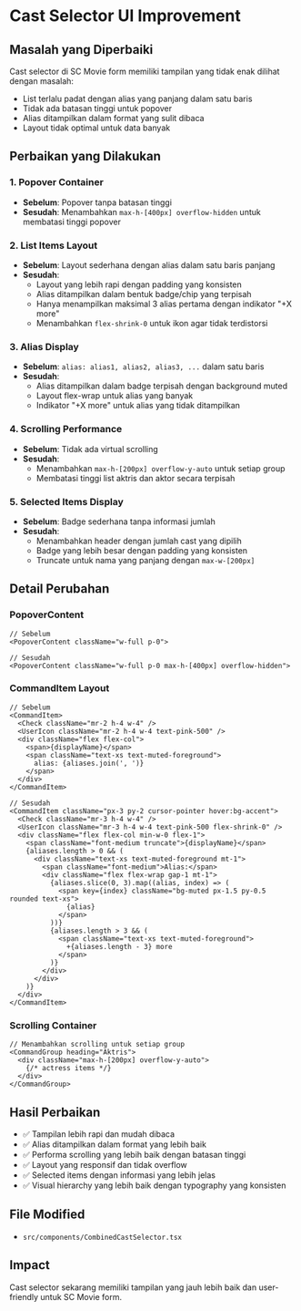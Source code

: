 # Cast Selector UI Improvement

## Masalah yang Diperbaiki
Cast selector di SC Movie form memiliki tampilan yang tidak enak dilihat dengan masalah:
- List terlalu padat dengan alias yang panjang dalam satu baris
- Tidak ada batasan tinggi untuk popover
- Alias ditampilkan dalam format yang sulit dibaca
- Layout tidak optimal untuk data banyak

## Perbaikan yang Dilakukan

### 1. Popover Container
- **Sebelum**: Popover tanpa batasan tinggi
- **Sesudah**: Menambahkan `max-h-[400px] overflow-hidden` untuk membatasi tinggi popover

### 2. List Items Layout
- **Sebelum**: Layout sederhana dengan alias dalam satu baris panjang
- **Sesudah**: 
  - Layout yang lebih rapi dengan padding yang konsisten
  - Alias ditampilkan dalam bentuk badge/chip yang terpisah
  - Hanya menampilkan maksimal 3 alias pertama dengan indikator "+X more"
  - Menambahkan `flex-shrink-0` untuk ikon agar tidak terdistorsi

### 3. Alias Display
- **Sebelum**: `alias: alias1, alias2, alias3, ...` dalam satu baris
- **Sesudah**: 
  - Alias ditampilkan dalam badge terpisah dengan background muted
  - Layout flex-wrap untuk alias yang banyak
  - Indikator "+X more" untuk alias yang tidak ditampilkan

### 4. Scrolling Performance
- **Sebelum**: Tidak ada virtual scrolling
- **Sesudah**: 
  - Menambahkan `max-h-[200px] overflow-y-auto` untuk setiap group
  - Membatasi tinggi list aktris dan aktor secara terpisah

### 5. Selected Items Display
- **Sebelum**: Badge sederhana tanpa informasi jumlah
- **Sesudah**: 
  - Menambahkan header dengan jumlah cast yang dipilih
  - Badge yang lebih besar dengan padding yang konsisten
  - Truncate untuk nama yang panjang dengan `max-w-[200px]`

## Detail Perubahan

### PopoverContent
```tsx
// Sebelum
<PopoverContent className="w-full p-0">

// Sesudah  
<PopoverContent className="w-full p-0 max-h-[400px] overflow-hidden">
```

### CommandItem Layout
```tsx
// Sebelum
<CommandItem>
  <Check className="mr-2 h-4 w-4" />
  <UserIcon className="mr-2 h-4 w-4 text-pink-500" />
  <div className="flex flex-col">
    <span>{displayName}</span>
    <span className="text-xs text-muted-foreground">
      alias: {aliases.join(', ')}
    </span>
  </div>
</CommandItem>

// Sesudah
<CommandItem className="px-3 py-2 cursor-pointer hover:bg-accent">
  <Check className="mr-3 h-4 w-4" />
  <UserIcon className="mr-3 h-4 w-4 text-pink-500 flex-shrink-0" />
  <div className="flex flex-col min-w-0 flex-1">
    <span className="font-medium truncate">{displayName}</span>
    {aliases.length > 0 && (
      <div className="text-xs text-muted-foreground mt-1">
        <span className="font-medium">Alias:</span>
        <div className="flex flex-wrap gap-1 mt-1">
          {aliases.slice(0, 3).map((alias, index) => (
            <span key={index} className="bg-muted px-1.5 py-0.5 rounded text-xs">
              {alias}
            </span>
          ))}
          {aliases.length > 3 && (
            <span className="text-xs text-muted-foreground">
              +{aliases.length - 3} more
            </span>
          )}
        </div>
      </div>
    )}
  </div>
</CommandItem>
```

### Scrolling Container
```tsx
// Menambahkan scrolling untuk setiap group
<CommandGroup heading="Aktris">
  <div className="max-h-[200px] overflow-y-auto">
    {/* actress items */}
  </div>
</CommandGroup>
```

## Hasil Perbaikan
- ✅ Tampilan lebih rapi dan mudah dibaca
- ✅ Alias ditampilkan dalam format yang lebih baik
- ✅ Performa scrolling yang lebih baik dengan batasan tinggi
- ✅ Layout yang responsif dan tidak overflow
- ✅ Selected items dengan informasi yang lebih jelas
- ✅ Visual hierarchy yang lebih baik dengan typography yang konsisten

## File Modified
- `src/components/CombinedCastSelector.tsx`

## Impact
Cast selector sekarang memiliki tampilan yang jauh lebih baik dan user-friendly untuk SC Movie form.
